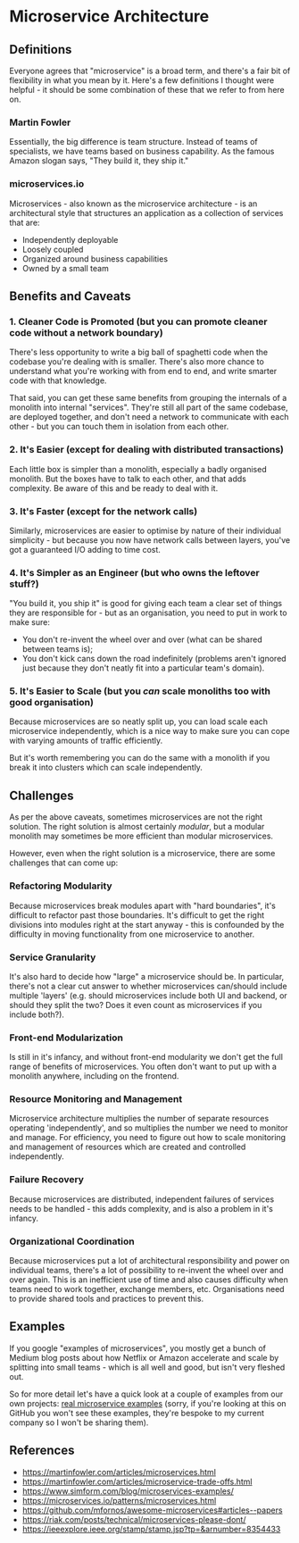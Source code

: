 # Microservice Architecture

## Definitions

Everyone agrees that "microservice" is a broad term, and there's a fair bit of flexibility in what you mean by it. Here's a few definitions I thought were helpful - it should be some combination of these that we refer to from here on.

### Martin Fowler

Essentially, the big difference is team structure. Instead of teams of specialists, we have teams based on business capability. As the famous Amazon slogan says, "They build it, they ship it."

### microservices.io

Microservices - also known as the microservice architecture - is an architectural style that structures an application as a collection of services that are:

- Independently deployable
- Loosely coupled
- Organized around business capabilities
- Owned by a small team

## Benefits and Caveats

### 1. Cleaner Code is Promoted (but you can promote cleaner code without a network boundary)

There's less opportunity to write a big ball of spaghetti code when the codebase you're dealing with is smaller. There's also more chance to understand what you're working with from end to end, and write smarter code with that knowledge.

That said, you can get these same benefits from grouping the internals of a monolith into internal "services". They're still all part of the same codebase, are deployed together, and don't need a network to communicate with each other - but you can touch them in isolation from each other.

### 2. It's Easier (except for dealing with distributed transactions)

Each little box is simpler than a monolith, especially a badly organised monolith. But the boxes have to talk to each other, and that adds complexity. Be aware of this and be ready to deal with it.

### 3. It's Faster (except for the network calls)

Similarly, microservices are easier to optimise by nature of their individual simplicity - but because you now have network calls between layers, you've got a guaranteed I/O adding to time cost.

### 4. It's Simpler as an Engineer (but who owns the leftover stuff?)

"You build it, you ship it" is good for giving each team a clear set of things they are responsible for - but as an organisation, you need to put in work to make sure:
- You don't re-invent the wheel over and over (what can be shared between teams is);
- You don't kick cans down the road indefinitely (problems aren't ignored just because they don't neatly fit into a particular team's domain).

### 5. It's Easier to Scale (but you _can_ scale monoliths too with good organisation)

Because microservices are so neatly split up, you can load scale each microservice independently, which is a nice way to make sure you can cope with varying amounts of traffic efficiently.

But it's worth remembering you can do the same with a monolith if you break it into clusters which can scale independently.

## Challenges

As per the above caveats, sometimes microservices are not the right solution. The right solution is almost certainly _modular_, but a modular monolith may sometimes be more efficient than modular microservices.

However, even when the right solution is a microservice, there are some challenges that can come up:

### Refactoring Modularity

Because microservices break modules apart with "hard boundaries", it's difficult to refactor past those boundaries. It's difficult to get the right divisions into modules right at the start anyway - this is confounded by the difficulty in moving functionality from one microservice to another.

### Service Granularity

It's also hard to decide how "large" a microservice should be. In particular, there's not a clear cut answer to whether microservices can/should include multiple 'layers' (e.g. should microservices include both UI and backend, or should they split the two? Does it even count as microservices if you include both?).

### Front-end Modularization

Is still in it's infancy, and without front-end modularity we don't get the full range of benefits of microservices. You often don't want to put up with a monolith anywhere, including on the frontend.

### Resource Monitoring and Management

Microservice architecture multiplies the number of separate resources operating 'independently', and so multiplies the number we need to monitor and manage. For efficiency, you need to figure out how to scale monitoring and management of resources which are created and controlled independently.

### Failure Recovery

Because microservices are distributed, independent failures of services needs to be handled - this adds complexity, and is also a problem in it's infancy.

### Organizational Coordination

Because microservices put a lot of architectural responsibility and power on individual teams, there's a lot of possibility to re-invent the wheel over and over again. This is an inefficient use of time and also causes difficulty when teams need to work together, exchange members, etc. Organisations need to provide shared tools and practices to prevent this.

## Examples

If you google "examples of microservices", you mostly get a bunch of Medium blog posts about how Netflix or Amazon accelerate and scale by splitting into small teams - which is all well and good, but isn't very fleshed out.

So for more detail let's have a quick look at a couple of examples from our own projects: [real microservice examples](../personalNotes/real-microservices.md) (sorry, if you're looking at this on GitHub you won't see these examples, they're bespoke to my current company so I won't be sharing them).

## References

- https://martinfowler.com/articles/microservices.html
- https://martinfowler.com/articles/microservice-trade-offs.html
- https://www.simform.com/blog/microservices-examples/
- https://microservices.io/patterns/microservices.html
- https://github.com/mfornos/awesome-microservices#articles--papers
- https://riak.com/posts/technical/microservices-please-dont/
- https://ieeexplore.ieee.org/stamp/stamp.jsp?tp=&arnumber=8354433
